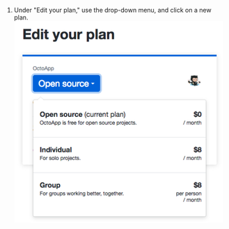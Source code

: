 1. Under "Edit your plan," use the drop-down menu, and click on a new plan.
  ![Drop-down menu listing all of the app's available plans](/assets/images/help/marketplace/marketplace-choose-new-plan.png)
